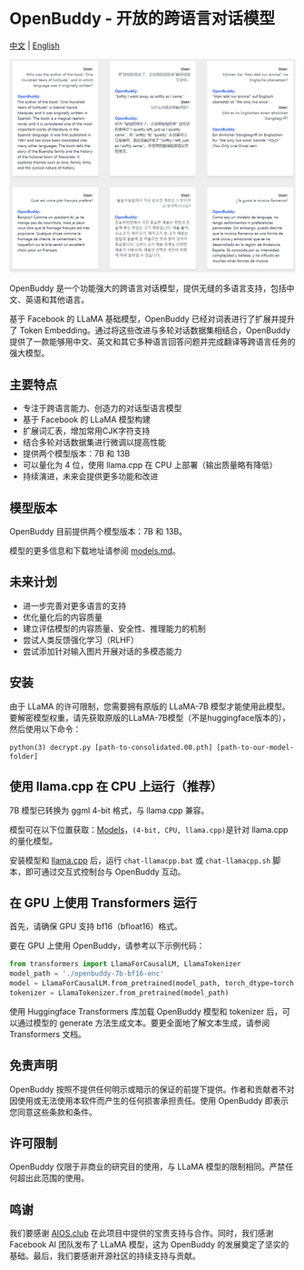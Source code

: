 # OpenBuddy - 开放的跨语言对话模型

[中文](README.zh.md) | [English](README.md)

![Demo](media/demo.png)

OpenBuddy 是一个功能强大的跨语言对话模型，提供无缝的多语言支持，包括中文、英语和其他语言。

基于 Facebook 的 LLaMA 基础模型，OpenBuddy 已经对词表进行了扩展并提升了 Token Embedding。通过将这些改进与多轮对话数据集相结合，OpenBuddy 提供了一款能够用中文、英文和其它多种语言回答问题并完成翻译等跨语言任务的强大模型。

## 主要特点

- 专注于跨语言能力、创造力的对话型语言模型
- 基于 Facebook 的 LLaMA 模型构建
- 扩展词汇表，增加常用CJK字符支持
- 结合多轮对话数据集进行微调以提高性能
- 提供两个模型版本：7B 和 13B
- 可以量化为 4 位，使用 llama.cpp 在 CPU 上部署（输出质量略有降低）
- 持续演进，未来会提供更多功能和改进

## 模型版本

OpenBuddy 目前提供两个模型版本：7B 和 13B。

模型的更多信息和下载地址请参阅 [models.md](models.md)。

## 未来计划

- 进一步完善对更多语言的支持
- 优化量化后的内容质量
- 建立评估模型的内容质量、安全性、推理能力的机制
- 尝试人类反馈强化学习（RLHF）
- 尝试添加针对输入图片开展对话的多模态能力

## 安装

由于 LLaMA 的许可限制，您需要拥有原版的 LLaMA-7B 模型才能使用此模型。要解密模型权重，请先获取原版的LLaMA-7B模型（不是huggingface版本的），然后使用以下命令：

```
python(3) decrypt.py [path-to-consolidated.00.pth] [path-to-our-model-folder]
```

## 使用 llama.cpp 在 CPU 上运行（推荐）

7B 模型已转换为 ggml 4-bit 格式，与 llama.cpp 兼容。

模型可在以下位置获取：[Models](models.md)，`(4-bit, CPU, llama.cpp)`是针对 llama.cpp 的量化模型。

安装模型和 [llama.cpp](https://github.com/ggerganov/llama.cpp) 后，运行 `chat-llamacpp.bat` 或 `chat-llamacpp.sh` 脚本，即可通过交互式控制台与 OpenBuddy 互动。

## 在 GPU 上使用 Transformers 运行

首先，请确保 GPU 支持 bf16（bfloat16）格式。

要在 GPU 上使用 OpenBuddy，请参考以下示例代码：

```Python
from transformers import LlamaForCausalLM, LlamaTokenizer
model_path = './openbuddy-7b-bf16-enc'
model = LlamaForCausalLM.from_pretrained(model_path, torch_dtype=torch.bfloat16, device_map="auto") 
tokenizer = LlamaTokenizer.from_pretrained(model_path)
```

使用 Huggingface Transformers 库加载 OpenBuddy 模型和 tokenizer 后，可以通过模型的 generate 方法生成文本。要更全面地了解文本生成，请参阅 Transformers 文档。

## 免责声明

OpenBuddy 按照不提供任何明示或暗示的保证的前提下提供。作者和贡献者不对因使用或无法使用本软件而产生的任何损害承担责任。使用 OpenBuddy 即表示您同意这些条款和条件。

## 许可限制

OpenBuddy 仅限于非商业的研究目的使用，与 LLaMA 模型的限制相同。严禁任何超出此范围的使用。

## 鸣谢

我们要感谢 [AIOS.club](https://github.com/aios-club) 在此项目中提供的宝贵支持与合作。同时，我们感谢 Facebook AI 团队发布了 LLaMA 模型，这为 OpenBuddy 的发展奠定了坚实的基础。最后，我们要感谢开源社区的持续支持与贡献。
